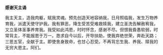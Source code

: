 **感谢天主诵**

我主天主，造我肉躯，赋我灵魂。预先创造天地容纳我，日月照临我，发生万物养育我，派遣天使守护我。我有罪恶，降生受苦受难救赎我，建立圣洗告解赦宥我，又立圣体圣事养育我。我受如此鸿恩，时时怀念，感谢不尽。但恨我昏愚软弱，时常背主，不能报恩于万一。恳求自今以后，开导扶助，使我弃绝世荣，奔赴天路；三思五官，全献于主。即使舍身致命，也甘心忍受。不再背忘生我、养我、赎我的无穷大恩主。阿们。